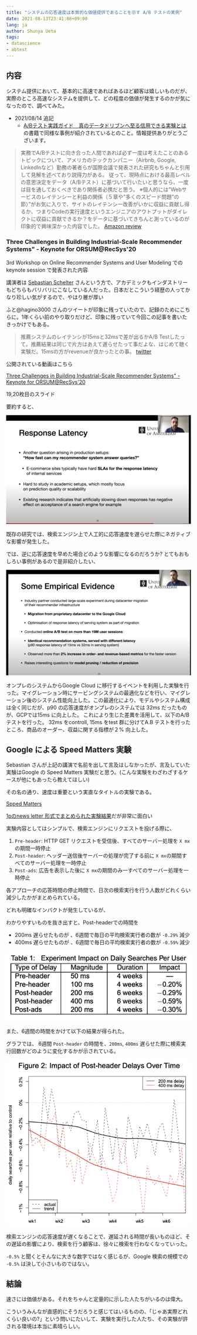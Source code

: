 ```yaml
---
title: "システムの応答速度は本質的な価値提供であることを示す A/B テストの実例"
date: 2021-08-13T23:41:08+09:00
lang: ja
author: Shunya Ueta
tags:
- datascience
- abtest
---
```



## 内容

システム提供において、基本的に高速であればあるほど顧客は嬉しいものだが、実際のところ高速なシステムを提供して、どの程度の価値が発生するのかが気になったので、調べてみた。

- 2021/08/14 追記
    - [A/Bテスト実践ガイド　真のデータドリブンへ至る信用できる実験とは](https://amzn.to/3xSo63S) の書籍で同様な事例が紹介されているとのこと。情報提供ありがとうございます。

>実務でA/Bテストに向き合った人間であれば必ず一度は考えたことのあるトピックについて、アメリカのテックカンパニー（Airbnb, Google, LinkedInなど）勤務の著者らが国際会議で発表された研究もちゃんと引用して見解を述べており説得力がある。
従って、現時点における最高レベルの意思決定をデータ（A/Bテスト）に基づいて行いたいと思うなら、一度は目を通しておくべきであり関係者必携だと思う。
※個人的には”Webサービスのレイテンシーと利益の関係（５章や”多くのスピード問題”の節）”がお気に入りで、サイトのレイテンシー改善がいかに収益に貢献し得るか、つまりCodeの実行速度というエンジニアのアウトプットがダイレクトに収益に貢献できるか？をデータに基づいてきちんと測っているのが印象的で興味深かった内容でした。
[Amazon review](https://www.amazon.co.jp/gp/customer-reviews/R6MJR7RBVU87N/ref=cm_cr_dp_d_rvw_ttl?ie=UTF8&ASIN=B08Z3TPVZG)

### Three Challenges in Building Industrial-Scale Recommender Systems" - Keynote for ORSUM@RecSys'20

3rd Workshop on Online Recommender Systems and User Modeling でのkeynote session で発表された内容

講演者は [Sebastian Schelter](https://www.linkedin.com/in/sebastianschelter/?originalSubdomain=nl) さんという方で、アカデミックもインダストリーもどちらもバリバリにこなしている人だった。日本だとこういう経歴の人ってかなり珍しい気がするので、やはり層が厚い

ふと@hagino3000 さんのツイートが印象に残っていたので、記録のためにこちらに。1年くらい前のやり取りだけど、印象に残っていて今回この記事を書いたきっかけでもある。

> 推薦システムのレイテンシが15msと32msで差が出るかA/B Testしたって。推薦結果は同じで片方はあえて遅らせたって事だよな、はじめて聴く実験だ。15msの方がrevenueが良かったとの事。
[twitter](https://twitter.com/hagino3000/status/1309505751044354048)


公開されている動画はこちら

[Three Challenges in Building Industrial-Scale Recommender Systems" - Keynote for ORSUM@RecSys'20](https://youtu.be/IUGtGZQ0JDw?t=2314)

19,20枚目のスライド

要約すると、

![response latency](/posts/2021-08-13/images/1.png)

既存の研究では、検索エンジン上で人工的に応答速度を遅らせた際にネガティブな影響が発生した。

では、逆に応答速度を早めた場合どのような影響になるのだろうか?
とてもおもしろい事例があるので是非紹介したい、

![Some emprical evidence](/posts/2021-08-13/images/2.png)

オンプレのシステムからGoogle Cloud に移行するイベントを利用した実験を行った。マイグレーション時にサービングシステムの最適化などを行い、マイグレーション後のシステム性能向上した。この最適化により、モデルやシステム構成は全く同じだが、p90 の応答速度がオンプレのシステムでは 32ms だったものが、GCPでは15ms に向上した。
これにより生じた差異を活用して、以下のA/B テストを行った。
32ms をcontroll, 15ms をtest 群に分けてA.B テストを行ったところ、商品のオーダー、収益に関する指標が２% 向上した。

## Google による Speed Matters 実験

Sebastian さんが上記の講演で名前を出して言及はしなかったが、言及していた実験はGoogle の Speed Matters 実験だと思う。(こんな実験をわざわざするケースが他にもあったら教えてほしい)

その名の通り、速度は重要という実直なタイトルの実験である。

[Spped Matters](https://ai.googleblog.com/2009/06/speed-matters.html)

[1pのnews letter 形式でまとめられた実験結果](https://services.google.com/fh/files/blogs/google_delayexp.pdf)だが非常に面白い

実験内容としてはシンプルで、検索エンジンにリクエストを投げる際に、

1. `Pre-header`:  HTTP GET リクエストを受信後、すべてのサーバー処理を `X mx` の期間一時停止
2. `Post-header`: ヘッダー送信後サーバーの処理が完了する前に `X mx`の期間すべてのサーバー処理を一時停止
3. `Post-ads`:  広告を表示した後に `X mx`の期間のみ一すべてのサーバー処理を一時停止

各アプローチの応答時間の停止時間で、日次の検索実行を行う人数がどれくらい減少したかがまとめられている。

どれも明確なインパクトが発生しているが、 

わかりやすいものを抜き出すと、Post-headerでの時間を

- 200ms 遅らせたものが 、6週間で毎日の平均検索実行者の数が `-0.29%` 減少
- 400ms 遅らせたものが 、6週間で毎日の平均検索実行者の数が `-0.59%` 減少

![Speed matter table result](/posts/2021-08-13/images/3.png)

また、6週間の時間をかけて以下の結果が得られた。

グラフでは、 6週間 `Post-header` の時間を、`200ms`, `400ms` 遅らせた際に検索実行回数がどのように変化するかが示されている。

![Speed matter search freq result](/posts/2021-08-13/images/4.png)

検索エンジンの応答速度が遅くなることで、遅延される時間が長いものほど、その遅延の影響により、検索を行う顧客は、徐々に検索を行わなくなっていった。

`-0.5%` と聞くとそんなに大きな数字ではなく感じるが、Google 検索の規模での `-0.5%` は決して小さいものではない。

 ## 結論
 
 速さには価値がある。それをちゃんと定量的に示した人たちがいるのは偉大。
 
 こういうみんなが直感的にそうだろうと感じてはいるものの、「じゃあ実際どれくらい良いの?」という問いにたいして、実験を実行した人たち、その実験が許される環境は本当に素晴らしい。
